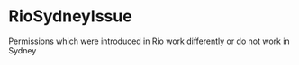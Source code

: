 # RioSydneyIssue
 Permissions which were introduced in Rio work differently or do not work in Sydney
